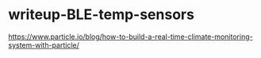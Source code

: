 # writeup-BLE-temp-sensors

https://www.particle.io/blog/how-to-build-a-real-time-climate-monitoring-system-with-particle/
